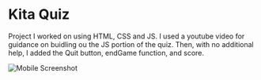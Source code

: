 # Kita Quiz

Project I worked on using HTML, CSS and JS.  I used a youtube video for guidance on buidling ou the JS portion of the quiz.  Then, with no additional help, I added the Quit button, endGame function, and score.  

![Mobile Screenshot](https://nlefty.github.com/images/kitaquiz.png)
